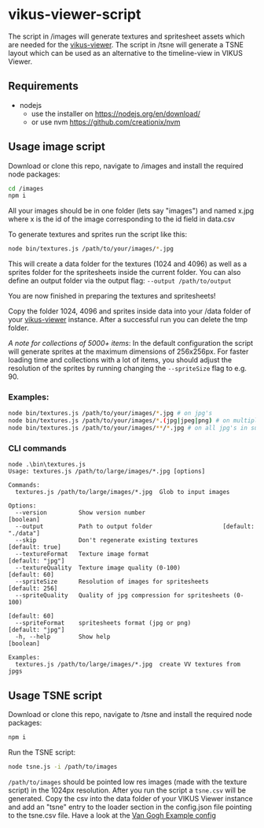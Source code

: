 # vikus-viewer-script

The script in /images will generate textures and spritesheet assets which are needed for the [vikus-viewer](https://github.com/cpietsch/vikus-viewer). The script in /tsne will generate a TSNE layout which can be used as an alternative to the timeline-view in VIKUS Viewer.


## Requirements
- nodejs
  - use the installer on https://nodejs.org/en/download/
  - or use nvm https://github.com/creationix/nvm


## Usage image script

Download or clone this repo, navigate to /images and install the required node packages: 

```sh
cd /images
npm i
``` 

All your images should be in one folder (lets say "images") and named x.jpg where x is the id of the image corresponding to the id field in data.csv

To generate textures and sprites run the script like this:

```sh
node bin/textures.js /path/to/your/images/*.jpg
``` 

This will create a data folder for the textures (1024 and 4096) as well as a sprites folder for the spritesheets inside the current folder. You can also define an output folder via the output flag: `--output /path/to/output`

You are now finished in preparing the textures and spritesheets!

Copy the folder 1024, 4096 and sprites inside data into your /data folder of your [vikus-viewer](https://github.com/cpietsch/vikus-viewer) instance. After a successful run you can delete the tmp folder.

*A note for collections of 5000+ items*: In the default configuration the script will generate sprites at the maximum dimensions of 256x256px. For faster loading time and collections with a lot of items, you should adjust the resolution of the sprites by running changing the ``--spriteSize`` flag to e.g.  90.

### Examples:

```sh
node bin/textures.js /path/to/your/images/*.jpg # on jpg's
node bin/textures.js /path/to/your/images/*.(jpg|jpeg|png) # on multiple formats
node bin/textures.js /path/to/your/images/**/*.jpg # on all jpg's in subfolders
```

### CLI commands
```
node .\bin\textures.js
Usage: textures.js /path/to/large/images/*.jpg [options]

Commands:
  textures.js /path/to/large/images/*.jpg  Glob to input images

Options:
  --version         Show version number                                [boolean]
  --output          Path to output folder                    [default: "./data"]
  --skip            Don't regenerate existing textures           [default: true]
  --textureFormat   Texture image format                        [default: "jpg"]
  --textureQuality  Texture image quality (0-100)                  [default: 60]
  --spriteSize      Resolution of images for spritesheets         [default: 256]
  --spriteQuality   Quality of jpg compression for spritesheets (0-100)
                                                                   [default: 60]
  --spriteFormat    spritesheets format (jpg or png)            [default: "jpg"]
  -h, --help        Show help                                          [boolean]

Examples:
  textures.js /path/to/large/images/*.jpg  create VV textures from jpgs
``` 

## Usage TSNE script

Download or clone this repo, navigate to /tsne and install the required node packages: 

```sh
npm i
```

Run the TSNE script:
```sh
node tsne.js -i /path/to/images
```

`/path/to/images` should be pointed low res images (made with the texture script) in the 1024px resolution. After you run the script a `tsne.csv` will be generated. Copy the csv into the data folder of your VIKUS Viewer instance and add an "tsne" entry to the loader section in the config.json file pointing to the tsne.csv file. Have a look at the [Van Gogh Example config](https://github.com/cpietsch/vikus-viewer-data/blob/master/vangogh/config.json#L10)
